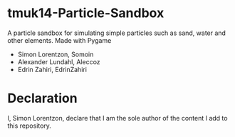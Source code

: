 # tmuk14-Particle-Sandbox
A particle sandbox for simulating simple particles such as sand, water and other elements. Made with Pygame

- Simon Lorentzon,    Somoin
- Alexander Lundahl,  Aleccoz
- Edrin Zahiri,       EdrinZahiri

# Declaration

I, Simon Lorentzon, declare that I am the sole author of the content I add to this repository.
